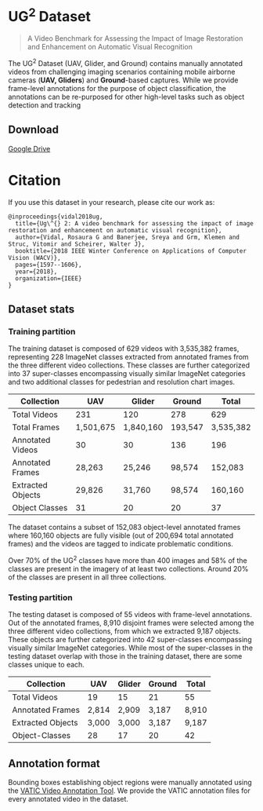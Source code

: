 # UG<sup>2</sup> Dataset
> A Video Benchmark for Assessing the Impact of Image Restoration and Enhancement on Automatic Visual Recognition

The UG<sup>2</sup> Dataset (UAV, Glider, and Ground) contains manually annotated videos from challenging imaging scenarios containing mobile airborne cameras (**UAV, Gliders**) and **Ground**-based captures. While we provide frame-level annotations for the purpose of object classification, the annotations can be re-purposed for other high-level tasks such as object detection and tracking

## Download

[Google Drive](https://goo.gl/AjA6En)

# Citation
If you use this dataset in your research, please cite our work as:

```
@inproceedings{vidal2018ug,
  title={Ug\^{} 2: A video benchmark for assessing the impact of image restoration and enhancement on automatic visual recognition},
  author={Vidal, Rosaura G and Banerjee, Sreya and Grm, Klemen and Struc, Vitomir and Scheirer, Walter J},
  booktitle={2018 IEEE Winter Conference on Applications of Computer Vision (WACV)},
  pages={1597--1606},
  year={2018},
  organization={IEEE}
}
```

## Dataset stats

### Training partition
The training dataset is composed of 629 videos with 3,535,382 frames, representing 228 ImageNet classes extracted from annotated frames from the three different video collections. These classes are further categorized into 37 super-classes encompassing visually similar ImageNet categories and two additional classes for pedestrian and resolution chart images. 


Collection | UAV | Glider | Ground | Total
---------- | --- | ------ | ------ | -----
Total Videos | 231 | 120 | 278 | 629
Total Frames | 1,501,675 | 1,840,160 | 193,547 | 3,535,382 
Annotated Videos | 30 | 30 | 136 | 196
Annotated Frames | 28,263 | 25,246 | 98,574 | 152,083 
Extracted Objects | 29,826 | 31,760 | 98,574 | 160,160
Object Classes | 31 | 20 | 20 | 37 

The dataset contains a subset of 152,083 object-level annotated frames where 160,160 objects are fully visible (out of 200,694 total annotated frames) and the videos are tagged to indicate problematic conditions.

Over 70% of the UG<sup>2</sup> classes have more than 400 images and 58% of the classes are present in the imagery of at least two collections. Around 20% of the classes are present in all three collections.  

### Testing partition

The testing dataset is composed of 55 videos with frame-level annotations. Out of the annotated frames, 8,910 disjoint frames were selected among the three different video collections, from which we extracted 9,187 objects. These objects are further categorized into 42 super-classes encompassing visually similar ImageNet categories. While most of the super-classes in the testing dataset overlap with those in the training dataset, there are some classes unique to each.

Collection | UAV | Glider | Ground | Total
---------- | --- | ------ | ------ | -----
Total Videos | 19 | 15 | 21 | 55 
Annotated Frames | 2,814 | 2,909 | 3,187 | 8,910  
Extracted Objects | 3,000 | 3,000 | 3,187 | 9,187
Object-Classes | 28 | 17 | 20 | 42

## Annotation format

Bounding boxes establishing object regions were manually annotated using the [VATIC Video Annotation Tool](https://github.com/cvondrick/vatic/tree/contrib). We provide the VATIC annotation files for every annotated video in the dataset.
